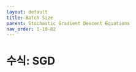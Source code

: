 ```yaml
---
layout: default
title: Batch Size
parent: Stochastic Gradient Descent Equations
nav_order: 1-10-02
---
```


# 수식: SGD

